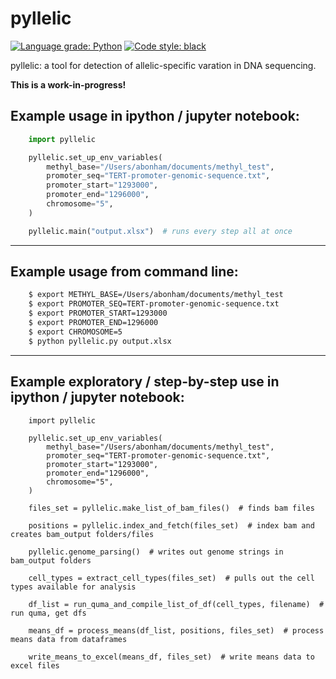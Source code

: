 # pyllelic

[![Language grade: Python](https://img.shields.io/lgtm/grade/python/g/Paradoxdruid/pyllelic.svg?logo=lgtm&logoWidth=18)](https://lgtm.com/projects/g/Paradoxdruid/pyllelic/context:python)  [![Code style: black](https://img.shields.io/badge/code%20style-black-000000.svg)](https://github.com/ambv/black)

pyllelic: a tool for detection of allelic-specific varation in DNA sequencing.

**This is a work-in-progress!**

## Example usage in ipython / jupyter notebook:
```python
    import pyllelic

    pyllelic.set_up_env_variables(
        methyl_base="/Users/abonham/documents/methyl_test",
        promoter_seq="TERT-promoter-genomic-sequence.txt",
        promoter_start="1293000",
        promoter_end="1296000",
        chromosome="5",
    )

    pyllelic.main("output.xlsx")  # runs every step all at once
```

----------------------------------

## Example usage from command line:

```bash
    $ export METHYL_BASE=/Users/abonham/documents/methyl_test
    $ export PROMOTER_SEQ=TERT-promoter-genomic-sequence.txt
    $ export PROMOTER_START=1293000
    $ export PROMOTER_END=1296000
    $ export CHROMOSOME=5
    $ python pyllelic.py output.xlsx
```

----------------------------------

## Example exploratory / step-by-step use in ipython / jupyter notebook:

```
    import pyllelic

    pyllelic.set_up_env_variables(
        methyl_base="/Users/abonham/documents/methyl_test",
        promoter_seq="TERT-promoter-genomic-sequence.txt",
        promoter_start="1293000",
        promoter_end="1296000",
        chromosome="5",
    )

    files_set = pyllelic.make_list_of_bam_files()  # finds bam files

    positions = pyllelic.index_and_fetch(files_set)  # index bam and creates bam_output folders/files

    pyllelic.genome_parsing()  # writes out genome strings in bam_output folders

    cell_types = extract_cell_types(files_set)  # pulls out the cell types available for analysis

    df_list = run_quma_and_compile_list_of_df(cell_types, filename)  # run quma, get dfs

    means_df = process_means(df_list, positions, files_set)  # process means data from dataframes

    write_means_to_excel(means_df, files_set)  # write means data to excel files
```
